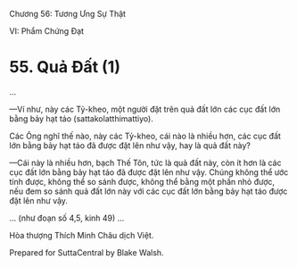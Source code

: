  

Chương 56: Tương Ưng Sự Thật

VI: Phẩm Chứng Ðạt

# 55\. Quả Ðất (1)

…

—Ví như, này các Tỷ-kheo, một người đặt trên quả đất lớn các cục đất lớn bằng bảy hạt táo (sattakolatthimattiyo).

Các Ông nghĩ thế nào, này các Tỷ-kheo, cái nào là nhiều hơn, các cục đất lớn bằng bảy hạt táo đã được đặt lên như vậy, hay là quả đất này?

—Cái này là nhiều hơn, bạch Thế Tôn, tức là quả đất này, còn ít hơn là các cục đất lớn bằng bảy hạt táo đã được đặt lên như vậy. Chúng không thể ước tính được, không thể so sánh được, không thể bằng một phần nhỏ được, nếu đem so sánh quả đất lớn này với các cục đất lớn bằng bảy hạt táo được đặt lên như vậy.

… (như đoạn số 4,5, kinh 49) …

Hòa thượng Thích Minh Châu dịch Việt.

Prepared for SuttaCentral by Blake Walsh.